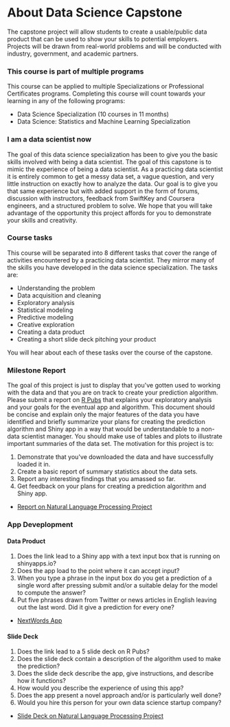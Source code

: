 # About Data Science Capstone

The capstone project will allow students to create a usable/public data product that can be used to show your skills to potential employers. Projects will be drawn from real-world problems and will be conducted with industry, government, and academic partners.

### This course is part of multiple programs
This course can be applied to multiple Specializations or Professional Certificates programs. Completing this course will count towards your learning in any of the following programs:

- Data Science Specialization (10 courses in 11 months)
- Data Science: Statistics and Machine Learning Specialization

### I am a data scientist now

The goal of this data science specialization has been to give you the basic skills involved with being a data scientist. The goal of this capstone is to mimic the experience of being a data scientist. As a practicing data scientist it is entirely common to get a messy data set, a vague question, and very little instruction on exactly how to analyze the data. Our goal is to give you that same experience but with added support in the form of forums, discussion with instructors, feedback from SwiftKey and Coursera engineers, and a structured problem to solve. We hope that you will take advantage of the opportunity this project affords for you to demonstrate your skills and creativity. 

### Course tasks

This course will be separated into 8 different tasks that cover the range of activities encountered by a practicing data scientist. They mirror many of the skills you have developed in the data science specialization. The tasks are:

- Understanding the problem
- Data acquisition and cleaning
- Exploratory analysis
- Statistical modeling
- Predictive modeling
- Creative exploration
- Creating a data product
- Creating a short slide deck pitching your product

You will hear about each of these tasks over the course of the capstone.

### Milestone Report

The goal of this project is just to display that you've gotten used to working with the data and that you are on track to create your prediction algorithm. Please submit a report on [R Pubs](http://rpubs.com/) that explains your exploratory analysis and your goals for the eventual app and algorithm. This document should be concise and explain only the major features of the data you have identified and briefly summarize your plans for creating the prediction algorithm and Shiny app in a way that would be understandable to a non-data scientist manager. You should make use of tables and plots to illustrate important summaries of the data set. The motivation for this project is to:

1. Demonstrate that you've downloaded the data and have successfully loaded it in.
2. Create a basic report of summary statistics about the data sets.
3. Report any interesting findings that you amassed so far.
4. Get feedback on your plans for creating a prediction algorithm and Shiny app.


- [Report on Natural Language Processing Project](https://rpubs.com/dtphan/NaturalLanguageProcessing)

### App Deveplopment

#### Data Product

1. Does the link lead to a Shiny app with a text input box that is running on shinyapps.io?
2. Does the app load to the point where it can accept input?
3. When you type a phrase in the input box do you get a prediction of a single word after pressing submit and/or a suitable delay for the model to compute the answer?
4. Put five phrases drawn from Twitter or news articles in English leaving out the last word. Did it give a prediction for every one?

- [NextWords App](https://dtphan.shinyapps.io/NextWords/)

#### Slide Deck

1. Does the link lead to a 5 slide deck on R Pubs?
2. Does the slide deck contain a description of the algorithm used to make the prediction?
3. Does the slide deck describe the app, give instructions, and describe how it functions?
4. How would you describe the experience of using this app?
5. Does the app present a novel approach and/or is particularly well done?
6. Would you hire this person for your own data science startup company?


- [Slide Deck on Natural Language Processing Project](https://rpubs.com/dtphan/NextWordsApp)
